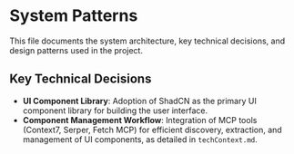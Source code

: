 # System Patterns

This file documents the system architecture, key technical decisions, and design patterns used in the project.

## Key Technical Decisions

-   **UI Component Library**: Adoption of ShadCN as the primary UI component library for building the user interface.
-   **Component Management Workflow**: Integration of MCP tools (Context7, Serper, Fetch MCP) for efficient discovery, extraction, and management of UI components, as detailed in `techContext.md`.

